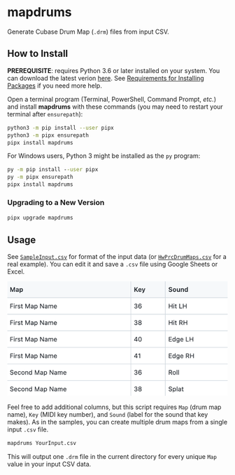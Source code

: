 <!--
SPDX-FileCopyrightText: 2022 Barndollar Music, Ltd.

SPDX-License-Identifier: Apache-2.0
-->

# mapdrums
Generate Cubase Drum Map (`.drm`) files from input CSV.

## How to Install

**PREREQUISITE**: requires Python 3.6 or later installed on your system. You can
download the latest verion [here](https://www.python.org/downloads/). See
[Requirements for Installing
Packages](https://packaging.python.org/en/latest/tutorials/installing-packages/#requirements-for-installing-packages)
if you need more help.

Open a terminal program (Terminal, PowerShell, Command Prompt, *etc.*) and
install **mapdrums** with these commands (you may need to restart your terminal
after `ensurepath`):
```bash
python3 -m pip install --user pipx
python3 -m pipx ensurepath
pipx install mapdrums
```

For Windows users, Python 3 might be installed as the `py` program:
```cmd
py -m pip install --user pipx
py -m pipx ensurepath
pipx install mapdrums
```

### Upgrading to a New Version

```bash
pipx upgrade mapdrums
```


## Usage

See [`SampleInput.csv`](samples/SampleInput.csv) for format of the input data
(or [`HwPrcDrumMaps.csv`](samples/HwPrcDrumMaps.csv) for a real example). You
can edit it and save a `.csv` file using Google Sheets or Excel.

![Screenshot of SampleInput.csv](samples/SampleInput.png)

Feel free to add additional columns, but this script requires `Map` (drum map
name), `Key` (MIDI key number), and `Sound` (label for the sound that key
makes). As in the samples, you can create multiple drum maps from a single input
`.csv` file.

```bash
mapdrums YourInput.csv
```

This will output one `.drm` file in the current directory for every unique `Map`
value in your input CSV data.
